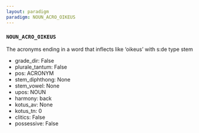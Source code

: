 ```yaml
---
layout: paradigm
paradigm: NOUN_ACRO_OIKEUS
---
```

### ` NOUN_ACRO_OIKEUS `

The acronyms ending in a word that inflects like ‘oikeus’ with s:de type stem
* grade_dir: False
* plurale_tantum: False
* pos: ACRONYM
* stem_diphthong: None
* stem_vowel: None
* upos: NOUN
* harmony: back
* kotus_av: None
* kotus_tn: 0
* clitics: False
* possessive: False
